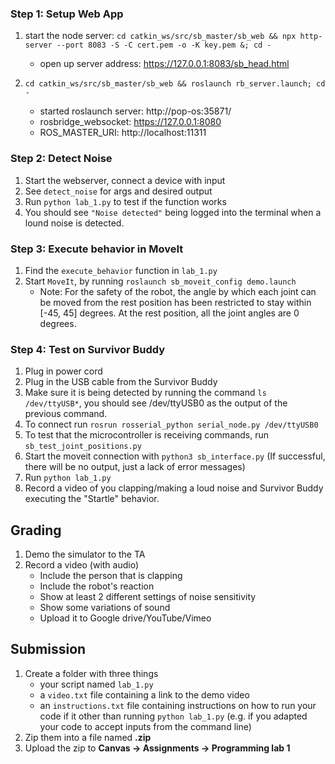 ### Step 1: Setup Web App

1. start the node server: `cd catkin_ws/src/sb_master/sb_web && npx http-server --port 8083 -S -C cert.pem -o -K key.pem &; cd -`
    - open up server address: https://127.0.0.1:8083/sb_head.html

2. `cd catkin_ws/src/sb_master/sb_web && roslaunch rb_server.launch; cd -`
    - started roslaunch server: http://pop-os:35871/
    - rosbridge_websocket: https://127.0.0.1:8080
    - ROS_MASTER_URI: http://localhost:11311

### Step 2: Detect Noise

1. Start the webserver, connect a device with input
2. See `detect_noise` for args and desired output
3. Run `python lab_1.py` to test if the function works
4. You should see `"Noise detected"` being logged into the terminal when a lound noise is detected.

### Step 3: Execute behavior in MoveIt

1. Find the `execute_behavior` function in `lab_1.py`
2. Start `MoveIt`, by running `roslaunch sb_moveit_config demo.launch`
    - Note: For the safety of the robot, the angle by which each joint can be moved from the rest position has been restricted to stay within [-45, 45] degrees. At the rest position, all the joint angles are 0 degrees.

### Step 4: Test on Survivor Buddy

1. Plug in power cord
2. Plug in the USB cable from the Survivor Buddy
3. Make sure it is being detected by running the command `ls /dev/ttyUSB*`, you should see /dev/ttyUSB0 as the output of the previous command.
4. To connect run `rosrun rosserial_python serial_node.py /dev/ttyUSB0`
5. To test that the microcontroller is receiving commands, run `sb_test_joint_positions.py`
6. Start the moveit connection with `python3 sb_interface.py` (If successful, there will be no output, just a lack of error messages)
7. Run `python lab_1.py`
8. Record a video of you clapping/making a loud noise and Survivor Buddy executing the "Startle" behavior.

## Grading

1. Demo the simulator to the TA 
2. Record a video (with audio)
    - Include the person that is clapping
    - Include the robot's reaction
    - Show at least 2 different settings of noise sensitivity
    - Show some variations of sound
    - Upload it to Google drive/YouTube/Vimeo

## Submission

1. Create a folder with three things
    - your script named `lab_1.py`
    - a `video.txt` file containing a link to the demo video
    - an `instructions.txt` file containing instructions on how to run your code if it other than running `python lab_1.py` (e.g. if you adapted your code to accept inputs from the command line)
2. Zip them into a file named **<your UIN>.zip**
3. Upload the zip to **Canvas -> Assignments -> Programming lab 1**
